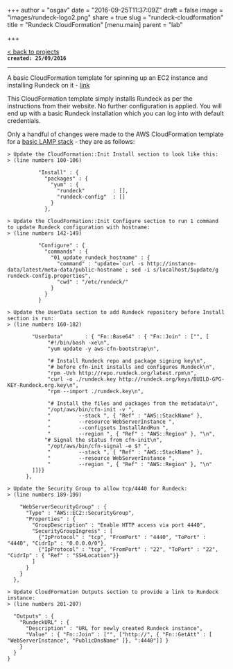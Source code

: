 +++
author = "osgav"
date = "2016-09-25T11:37:09Z"
draft = false
image = "images/rundeck-logo2.png"
share = true
slug = "rundeck-cloudformation"
title = "Rundeck CloudFormation"
[menu.main]
parent = "lab"

+++

[< back to projects](/page/projects.html)<br />
**`created: 25/09/2016`**

---

A basic CloudFormation template for spinning up an EC2 instance and installing Rundeck on it - [link](https://github.com/osgav/rundeck/blob/master/rundeck_basic_cloudformation.template) 

This CloudFormation template simply installs Rundeck as per the instructions from their website. No further configuration is applied. You will end up with a basic Rundeck installation which you can log into with default credentials.

Only a handful of changes were made to the AWS CloudFormation template for a [basic LAMP stack](https://s3-us-west-2.amazonaws.com/cloudformation-templates-us-west-2/LAMP_Single_Instance.template) - they are as follows:

```
> Update the CloudFormation::Init Install section to look like this: 
> (line numbers 100-106)

          "Install" : {
            "packages" : {
              "yum" : {
                "rundeck"         : [],
                "rundeck-config"  : []
              }
            },

```

```
> Update the CloudFormation::Init Configure section to run 1 command to update Rundeck configuration with hostname:
> (line numbers 142-149) 

          "Configure" : {
            "commands" : {
              "01_update_rundeck_hostname" : {
                "command" : "update=`curl -s http://instance-data/latest/meta-data/public-hostname`; sed -i s/localhost/$update/g rundeck-config.properties",
                "cwd" : "/etc/rundeck/"
              }
            }
          }

```

```
> Update the UserData section to add Rundeck repository before Install section is run:
> (line numbers 160-182)

        "UserData"       : { "Fn::Base64" : { "Fn::Join" : ["", [
             "#!/bin/bash -xe\n",
             "yum update -y aws-cfn-bootstrap\n",

             "# Install Rundeck repo and package signing key\n",
             "# before cfn-init installs and configures Rundeck\n",
             "rpm -Uvh http://repo.rundeck.org/latest.rpm\n",
             "curl -o ./rundeck.key http://rundeck.org/keys/BUILD-GPG-KEY-Rundeck.org.key\n",
             "rpm --import ./rundeck.key\n",

             "# Install the files and packages from the metadata\n",
             "/opt/aws/bin/cfn-init -v ",
             "         --stack ", { "Ref" : "AWS::StackName" },
             "         --resource WebServerInstance ",
             "         --configsets InstallAndRun ",
             "         --region ", { "Ref" : "AWS::Region" }, "\n",
            "# Signal the status from cfn-init\n",
             "/opt/aws/bin/cfn-signal -e $? ",
             "         --stack ", { "Ref" : "AWS::StackName" },
             "         --resource WebServerInstance ",
             "         --region ", { "Ref" : "AWS::Region" }, "\n"
        ]]}}
      },
```

```
> Update the Security Group to allow tcp/4440 for Rundeck:
> (line numbers 189-199)

    "WebServerSecurityGroup" : {
      "Type" : "AWS::EC2::SecurityGroup",
      "Properties" : {
        "GroupDescription" : "Enable HTTP access via port 4440",
        "SecurityGroupIngress" : [
          {"IpProtocol" : "tcp", "FromPort" : "4440", "ToPort" : "4440", "CidrIp" : "0.0.0.0/0"},
          {"IpProtocol" : "tcp", "FromPort" : "22", "ToPort" : "22", "CidrIp" : { "Ref" : "SSHLocation"}}
        ]
      }
    }
  },
```

```
> Update CloudFormation Outputs section to provide a link to Rundeck instance:
> (line numbers 201-207)

  "Outputs" : {
    "RundeckURL" : {
      "Description" : "URL for newly created Rundeck instance",
      "Value" : { "Fn::Join" : ["", ["http://", { "Fn::GetAtt" : [ "WebServerInstance", "PublicDnsName" ]}, ":4440"]] }
    }
  }
}
```






